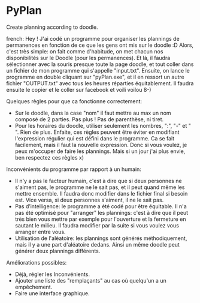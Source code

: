 # PyPlan
Create planning according to doodle.

french:
Hey ! J'ai codé un programme pour organiser les plannings de permanences en fonction de ce que les gens ont mis sur le doodle :D
Alors, c'est très simple: on fait comme d'habitude, on met chacun nos disponibilités sur le Doodle (pour les permanences). Et là, il faudra sélectionner avec la souris presque toute la page doodle, et tout coller dans un fichier de mon programme qui s'appelle "input.txt". Ensuite, on lance le programme en double cliquant sur "pyPlan.exe", et il en ressort un autre fichier "OUTPUT.txt" avec tous les heures réparties équitablement. Il faudra ensuite le copier et le coller sur facebook et voili voilou 8-)

Quelques règles pour que ca fonctionne correctement:
- Sur le doodle, dans la case "nom" il faut mettre au max un nom composé de 2 parties. Pas plus ! Pas de parenthèse, ni tiret.
- Pour les horaires du doodle, utiliser seulement les nombres, ":", "-" et " ". Rien de plus.
Enfaite, ces règles peuvent être éviter en modifiant l'expression régulier qui est défini dans le programme. Ca se fait facilement, mais il faut la nouvelle expression. Donc si vous voulez, je peux m'occuper de faire les plannings. Mais si un jour j'ai plus envie, ben respectez ces règles x)

Inconvénients du programme par rapport à un humain:
- Il n'y a pas le facteur humain, c'est à dire que si deux personnes ne s'aiment pas, le programme ne le sait pas, et il peut quand même les mettre ensemble. Il faudra donc modifier dans le fichier final si besoin est. Vice versa, si deux personnes s'aiment, il ne le sait pas.
- Pas d’intelligence: le programme a été codé pour être équitable. Il n'a pas été optimisé pour "arranger" les plannings: c'est à dire que il peut très bien vous mettre par exemple pour l'ouverture et la fermeture en sautant le milieu. Il faudra modifier par la suite si vous voulez vous arranger entre vous.
- Utilisation de l'aléatoire: les plannings sont générés méthodiquement, mais il y a une part d'aléatoire dedans. Ainsi un même doodle peut générer deux plannings différents.

Améliorations possibles:
- Déjà, régler les Inconvénients.
- Ajouter une liste des "remplaçants" au cas où quelqu'un a un empêchement.
- Faire une interface graphique.
